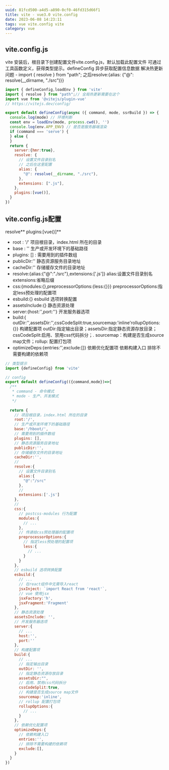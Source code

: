 ```yaml
---
uuid: 81fcd500-a4d5-a890-0cf0-46fd315d66f1
title: vite - vue3.0 vite.config
date: 2023-06-08 14:23:11
tags: vue vite.config vite
category: vue
---
```

## vite.config.js
vite 安装后，根目录下创建配置文件vite.config.js，默认加载此配置文件
可通过工具函数定义，获得类型提示。defineConfig
异步获取配置信息数据
解决热更新问题 - import { resolve } from "path";
之后resolve:{alias: {"@": resolve(__dirname, "./src")}}
```js
import { defineConfig,loadEnv } from 'vite'
import { resolve } from "path";// 全局热更新需要在这个
import vue from '@vitejs/plugin-vue'
// https://vitejs.dev/config/

export default defineConfig(async ({ command, mode, ssrBuild }) => {
  console.log(mode) // 环境判断
  const env = loadEnv(mode, process.cwd(), '')
  console.log(env.APP_ENV) // 是否是服务器端渲染
  if (command === 'serve') {
  } else {
  }
  return {
    server:{hmr:true},
    resolve: {
      // 设置文件目录别名
      // 之后在这里配置
      alias: {
        "@": resolve(__dirname, "./src"),
      },
      extensions: [".js"],
    },
    plugins:[vue()],
  }
})

```

## vite.config.js配置
resolve**
plugins:[vue()]**

- root : '/'
  项目根目录，index.html 所在的目录
- base : ''
  生产或开发环境下的基础路径
- plugins: [] :
  需要用到的插件数组
- publicDir:''
  静态资源服务目录地址
- cacheDir:''
  存储缓存文件的目录地址
- resolve:{alias:{"@":"./src"},extensions:['.js']}
  alias:设置文件目录别名 extensions:省略后缀
- css:{modules:{},preprocessorOptions:{less:{}}}
  preprocessorOptions:指定less预处理的配置项
- esbuild:{}
  esbuild 选项转换配置
- assetsInclude:{}
  静态资源处理
- server:{host:'',port:''}
  开发服务器选项
- build:{ outDir:'',assetsDir:'',cssCodeSplit:true,sourcemap:'inline'rollupOptions:{}}
  构建配置项  outDir:指定输出目录；assetsDir:指定静态资源存放目录；cssCodeSplit:启用、禁用css代码拆分；.
  sourcemap：构建是否生成source map文件；rollup: 配置打包项
- optimizeDeps:{entries:'',exclude:[]}
  依赖优化配置项  依赖构建入口  排除不需要构建的依赖项
    

```js
// 类型提示
import {defineConfig} from 'vite'

// config
export default defineConfig(({command,mode})=>{
  /**
   * command - 命令模式
   * mode - 生产、开发模式
   */
  
  return {
    // 项目根目录，index.html 所在的目录
    root:'/',
    // 生产或开发环境下的基础路径
    base:'/hboot/',
    // 需要用到的插件数组
    plugins: [],
    // 静态资源服务目录地址
    publicDir:'',
    // 存储缓存文件的目录地址
    cacheDir:'',
    // 
    resolve:{
      // 设置文件目录别名
      alias:{
        "@":"/src"
      },
      //
      extensions:['.js']
    },
    //
    css:{
      // postcss-modules 行为配置
      modules:{
        // ...
      },
      // 传递给css预处理器的配置项
      preprocessorOptions:{
        // 指定less预处理的配置项
        less:{
          // ...
        }
      }
    },
    // esbuild 选项转换配置
    esbuild:{
      // ...
      // 在react组件中无需导入react
      jsxInject: `import React from 'react'`,
      // vue 使用jsx
      jsxFactory:'h',
      jsxFragment:'Fragment'
    },
    // 静态资源处理
    assetsInclude: '',
    // 开发服务器选项
    server:{
      // ...
      host:'',
      port:''
    },
    // 构建配置项
    build:{
      // ...
      // 指定输出目录
      outDir: '',
      // 指定静态资源存放目录
      assetsDir:"",
      // 启用、禁用css代码拆分
      cssCodeSplit:true,
      // 构建是否生成source map文件
      sourcemap:'inline',
      // rollup 配置打包项
      rollupOptions:{
        // ...
      }
    },
    // 依赖优化配置项
    optimizeDeps:{
      // 依赖构建入口
      entries:'',
      // 排除不需要构建的依赖项
      exclude:[],
    }
  }
})
```



